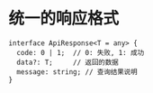 # 统一的响应格式

```code
interface ApiResponse<T = any> {
  code: 0 | 1;  // 0: 失败, 1: 成功
  data?: T;     // 返回的数据
  message: string; // 查询结果说明
}
```


